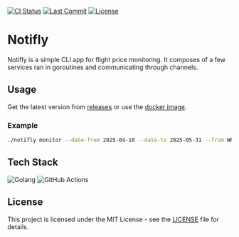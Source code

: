 [![CI Status](https://github.com/sunba23/notifly/actions/workflows/release.yml/badge.svg)](https://github.com/sunba23/notifly/actions/workflows/release.yml)
[![Last Commit](https://img.shields.io/github/last-commit/sunba23/notifly)](https://github.com/sunba23/notifly/commits/master)
[![License](https://img.shields.io/badge/License-MIT-blue.svg)](https://github.com/sunba23/notifly/blob/master/LICENSE)

# Notifly

Notifly is a simple CLI app for flight price monitoring. It composes of a few services ran in goroutines and communicating through channels.

## Usage

Get the latest version from [releases](https://github.com/sunba23/notifly/releases/) or use the [docker image](https://github.com/sunba23/notifly/pkgs/container/notifly).

### Example

```sh
./notifly monitor --date-from 2025-04-10 --date-to 2025-05-31 --from WRO --to STN --noti-price 500
```

## Tech Stack

![Golang](https://img.shields.io/badge/Go-00ADD8?style=for-the-badge&logo=go&logoColor=white)
![GitHub Actions](https://img.shields.io/badge/GitHub_Actions-2088FF?style=for-the-badge&logo=github-actions&logoColor=white)

## License
This project is licensed under the MIT License - see the [LICENSE](LICENSE) file for details.

